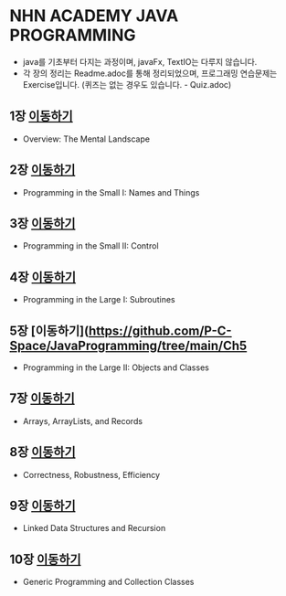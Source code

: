 # NHN ACADEMY JAVA PROGRAMMING
* java를 기초부터 다지는 과정이며, javaFx, TextIO는 다루지 않습니다.
* 각 장의 정리는 Readme.adoc를 통해 정리되었으며, 프로그래밍 연습문제는 Exercise입니다. (퀴즈는 없는 경우도 있습니다. - Quiz.adoc)
## 1장 [이동하기](https://github.com/P-C-Space/JavaProgramming/tree/main/Ch1)
* Overview: The Mental Landscape
## 2장 [이동하기](https://github.com/P-C-Space/JavaProgramming/tree/main/Ch2)
* Programming in the Small I: Names and Things
## 3장 [이동하기](https://github.com/P-C-Space/JavaProgramming/tree/main/Ch3)
* Programming in the Small II: Control
## 4장 [이동하기](https://github.com/P-C-Space/JavaProgramming/tree/main/Ch4)
* Programming in the Large I: Subroutines
## 5장 [이동하기](https://github.com/P-C-Space/JavaProgramming/tree/main/Ch5
* Programming in the Large II: Objects and Classes
## 7장 [이동하기](https://github.com/P-C-Space/JavaProgramming/tree/main/Ch7)
* Arrays, ArrayLists, and Records
## 8장 [이동하기](https://github.com/P-C-Space/JavaProgramming/tree/main/Ch8)
* Correctness, Robustness, Efficiency
## 9장 [이동하기](https://github.com/P-C-Space/JavaProgramming/tree/main/Ch9)
* Linked Data Structures and Recursion
## 10장 [이동하기](https://github.com/P-C-Space/JavaProgramming/tree/main/Ch10)
* Generic Programming and Collection Classes

